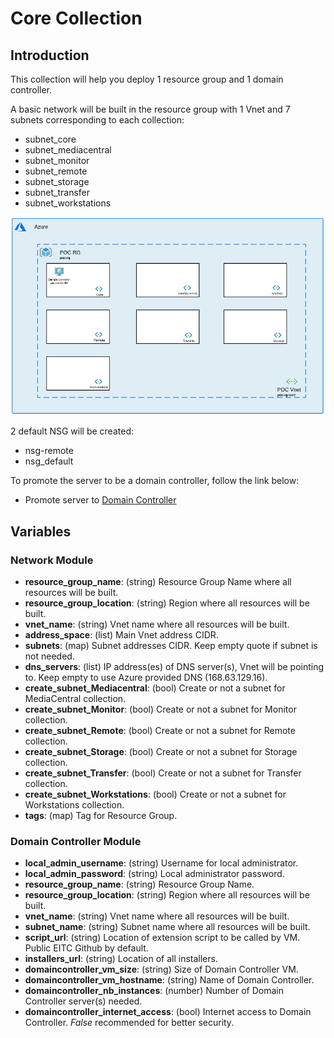 # Core Collection

## Introduction

This collection will help you deploy 1 resource group and 1 domain controller. 

A basic network will be built in the resource group with 1 Vnet and 7 subnets corresponding to each collection: 

- subnet_core
- subnet_mediacentral
- subnet_monitor
- subnet_remote
- subnet_storage
- subnet_transfer
- subnet_workstations

![current + Next Version](./Network.png)

2 default NSG will be created: 

- nsg-remote
- nsg_default

To promote the server to be a domain controller, follow the link below: 

- Promote server to [Domain Controller](https://computingforgeeks.com/how-to-install-active-directory-domain-services-in-windows-server/)

## Variables

### Network Module

- **resource_group_name**: (string) Resource Group Name where all resources will be built.
- **resource_group_location**: (string) Region where all resources will be built. 
- **vnet_name**: (string) Vnet name where all resources will be built. 
- **address_space**: (list) Main Vnet address CIDR.
- **subnets**: (map) Subnet addresses CIDR. Keep empty quote if subnet is not needed. 
- **dns_servers**: (list) IP address(es) of DNS server(s), Vnet will be pointing to. Keep empty to use Azure provided DNS (168.63.129.16). 
- **create_subnet_Mediacentral**: (bool) Create or not a subnet for MediaCentral collection.
- **create_subnet_Monitor**: (bool) Create or not a subnet for Monitor collection.
- **create_subnet_Remote**: (bool) Create or not a subnet for Remote collection.
- **create_subnet_Storage**: (bool) Create or not a subnet for Storage collection.
- **create_subnet_Transfer**: (bool) Create or not a subnet for Transfer collection.
- **create_subnet_Workstations**: (bool) Create or not a subnet for Workstations collection.                 
- **tags**: (map) Tag for Resource Group. 

### Domain Controller Module

- **local_admin_username**: (string) Username for local administrator.              
- **local_admin_password**: (string) Local administrator password.             
- **resource_group_name**: (string) Resource Group Name.            
- **resource_group_location**: (string) Region where all resources will be built.          
- **vnet_name**: (string) Vnet name where all resources will be built.                       
- **subnet_name**: (string) Subnet name where all resources will be built.                     
- **script_url**: (string) Location of extension script to be called by VM. Public EITC Github by default.                   
- **installers_url**: (string) Location of all installers.              
- **domaincontroller_vm_size**: (string) Size of Domain Controller VM.        
- **domaincontroller_vm_hostname**: (string) Name of Domain Controller.    
- **domaincontroller_nb_instances**: (number) Number of Domain Controller server(s) needed. 
- **domaincontroller_internet_access**: (bool) Internet access to Domain Controller. *False* recommended for better security. 